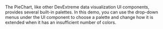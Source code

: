 The PieChart, like other DevExtreme data visualization UI components, provides several built-in palettes. In this demo, you can use the drop-down menus under the UI component to choose a palette and change how it is extended when it has an insufficient number of colors.